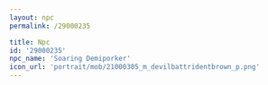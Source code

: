 ```yaml
---
layout: npc
permalink: /29000235

title: Npc
id: '29000235'
npc_name: 'Soaring Demiporker'
icon_url: 'portrait/mob/21000305_m_devilbattridentbrown_p.png'
---
```

